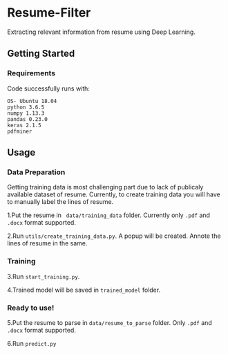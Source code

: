 # Resume-Filter
Extracting relevant information from resume using Deep Learning.

## Getting Started
### Requirements
Code successfully runs with:
```
OS- Ubuntu 18.04
python 3.6.5
numpy 1.13.3
pandas 0.23.0
keras 2.1.5
pdfminer
```
## Usage
### Data Preparation

Getting training data is most challenging part due to lack of publicaly available dataset of resume. Currently, to create 
training data you will have to manually label the lines of resume.

1.Put the resume in ``` data/training_data``` folder. Currently only ```.pdf``` and ```.docx``` format supported.

2.Run ```utils/create_training_data.py```. A popup will be created. Annote the lines of resume in the same.

### Training   
3.Run ```start_training.py```.

4.Trained model will be saved in ```trained_model``` folder.
### Ready to use!
5.Put the resume to parse in ```data/resume_to_parse``` folder. Only ```.pdf``` and ```.docx``` format supported.

6.Run ```predict.py```



